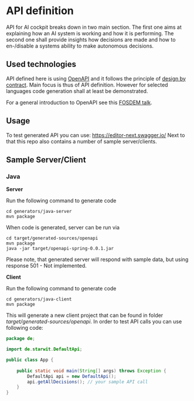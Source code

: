 # API definition

API for AI cockpit breaks down in two main section. The first one aims at explaining how an AI system is working and how it is performing. The second one shall provide insights how decisions are made and how to en-/disable a systems ability to make autonomous decisions.

## Used technologies

API defined here is using [OpenAPI](https://www.openapis.org/) and it follows the principle of [design by contract](https://en.wikipedia.org/wiki/Design_by_contract). Main focus is thus of API definition. However for selected languages code generation shall at least be demonstrated.

For a general introduction to OpenAPI see this [FOSDEM talk](https://fosdem.org/2024/schedule/event/fosdem-2024-2531-introduction-to-openapi/).

## Usage 
To test generated API you can use: https://editor-next.swagger.io/ Next to that this repo also contains a number of sample server/clients.

## Sample Server/Client

### Java 

__Server__

Run the following command to generate code

    cd generators/java-server
    mvn package

When code is generated, server can be run via

    cd target/generated-sources/openapi
    mvn package
    java -jar target/openapi-spring-0.0.1.jar 

Please note, that generated server will respond with sample data, but using response 501 - Not implemented. 

__Client__

Run the following command to generate code

    cd generators/java-client
    mvn package

This will generate a new client project that can be found in folder _target/generated-sources/openapi_. In order to test API calls you can use following code:

```java
package de;

import de.starwit.DefaultApi;

public class App {
    
    public static void main(String[] args) throws Exception {
        DefaultApi api = new DefaultApi();
        api.getAllDecisions(); // your sample API call
    }
}
```